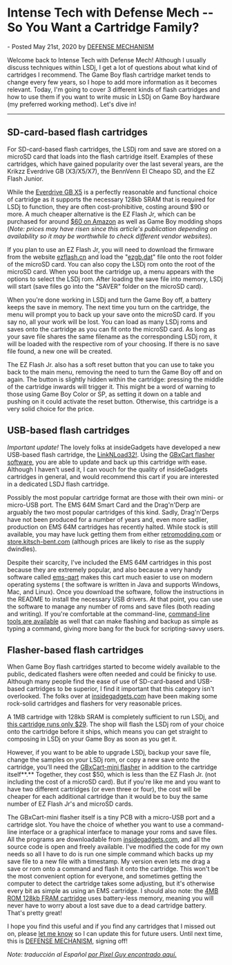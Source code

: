 Intense Tech with Defense Mech -- So You Want a Cartridge Family?
=================================================================

\- Posted May 21st, 2020 by [DEFENSE MECHANISM](https://defensemech.com)

Welcome back to Intense Tech with Defense Mech! Although I usually
discuss techniques within LSDj, I get a lot of questions about what kind
of cartridges I recommend. The Game Boy flash cartridge market tends to
change every few years, so I hope to add more information as it becomes
relevant. Today, I'm going to cover 3 different kinds of flash
cartridges and how to use them if you want to write music in LSDj on
Game Boy hardware (my preferred working method). Let's dive in!

------------------------------------------------------------------------

SD-card-based flash cartridges
------------------------------

For SD-card-based flash cartridges, the LSDj rom and save are stored on
a microSD card that loads into the flash cartridge itself. Examples of
these cartridges, which have gained popularity over the last several
years, are the Krikzz Everdrive GB (X3/X5/X7), the BennVenn El Cheapo
SD, and the EZ Flash Junior.

While the [Everdrive GB
X5](https://krikzz.com/store/home/47-everdrive-gb.html) is a perfectly
reasonable and functional choice of cartridge as it supports the
necessary 128kb SRAM that is required for LSDj to function, they are
often cost-prohibitive, costing around \$90 or more. A much cheaper
alternative is the EZ Flash Jr, which can be purchased for around [\$60
on
Amazon](https://www.amazon.com/EZ-Flash-EZ-FlashJr-Original-Everdrive/dp/B08379XZWY)
as well as Game Boy modding shops (*Note: prices may have risen since
this article's publication depending on availability so it may be
worthwhile to check different vendor websites*).

If you plan to use an EZ Flash Jr, you will need to download the
firmware from the website [ezflash.cn](https://ezflash.cn) and load the
"[ezgb.dat](https://penzeys.com)" file onto the root folder of the
microSD card. You can also copy the LSDj rom onto the root of the
microSD card. When you boot the cartridge up, a menu appears with the
options to select the LSDj rom. After loading the save file into memory,
LSDj will start (save files go into the "SAVER" folder on the microSD
card).

When you're done working in LSDj and turn the Game Boy off, a battery
keeps the save in memory. The next time you turn on the cartridge, the
menu will prompt you to back up your save onto the microSD card. If you
say no, all your work will be lost. You can load as many LSDj roms and
saves onto the cartridge as you can fit onto the microSD card. As long
as your save file shares the same filename as the corresponding LSDj
rom, it will be loaded with the respective rom of your choosing. If
there is no save file found, a new one will be created.

The EZ Flash Jr. also has a soft reset button that you can use to take
you back to the main menu, removing the need to turn the Game Boy off
and on again. The button is slightly hidden within the cartridge:
pressing the middle of the cartridge inwards will trigger it. This might
be a word of warning to those using Game Boy Color or SP, as setting it
down on a table and pushing on it could activate the reset button.
Otherwise, this cartridge is a very solid choice for the price.

USB-based flash cartridges
--------------------------

*Important update!* The lovely folks at insideGadgets have developed a
new USB-based flash cartridge, the
[LinkNLoad32!](https://shop.insidegadgets.com/product/gameboy-linknload32-flash-cart-4mb-128kb-fram-with-usb/).
Using the [GBxCart flasher software](https://www.gbxcart.com/), you are
able to update and back up this cartridge with ease. Although I haven\'t
used it, I can vouch for the quality of insideGadgets cartridges in
general, and would recommend this cart if you are interested in a
dedicated LSDJ flash cartridge.

Possibly the most popular cartridge format are those with their own
mini- or micro-USB port. The EMS 64M Smart Card and the Drag'n'Derp are
arguably the two most popular cartridges of this kind. Sadly,
Drag'n'Derps have not been produced for a number of years and, even more
sadlier, production on EMS 64M cartridges has recently halted. While
stock is still available, you may have luck getting them from either
[retromodding.com](http://retromodding.com) or
[store.kitsch-bent.com](http://store.kitsch-bent.com) (although prices
are likely to rise as the supply dwindles).

Despite their scarcity, I've included the EMS 64M cartridges in this
post because they are extremely popular, and also because a very handy
software called [ems-qart](https://github.com/rbino/ems-qart) makes this
cart much easier to use on modern operating systems ( the software is
written in Java and supports Windows, Mac, and Linux). Once you download
the software, follow the instructions in the README to install the
necessary USB drivers. At that point, you can use the software to manage
any number of roms and save files (both reading and writing)*.* If
you're comfortable at the command-line, [command-line tools are
available](https://github.com/Drenn1/ems-flasher) as well that can make
flashing and backup as simple as typing a command, giving more bang for
the buck for scripting-savvy users.

Flasher-based flash cartridges
------------------------------

When Game Boy flash cartridges started to become widely available to the
public, dedicated flashers were often needed and could be finicky to
use. Although many people find the ease of use of SD-card-based and
USB-based cartridges to be superior, I find it important that this
category isn't overlooked. The folks over at
[insidegadgets.com](http://insidegadgets.com/) have been making some
rock-solid cartridges and flashers for very reasonable prices.

A 1MB cartridge with 128kb SRAM is completely sufficient to run LSDj,
and [this cartridge runs only
\$29](https://shop.insidegadgets.com/product/gameboy-1mb-128kb-sram-flash-cart/).
The shop will flash the LSDj rom of your choice onto the cartridge
before it ships, which means you can get straight to composing in LSDj
on your Game Boy as soon as you get it.

However, if you want to be able to upgrade LSDj, backup your save file,
change the samples on your LSDj rom, or copy a new save onto the
cartridge, you'll need the [GBxCart-mini
flasher](https://shop.insidegadgets.com/product/gbxcart-rw/) in addition
to the cartridge itself**.** Together, they cost \$50, which is less
than the EZ Flash Jr. (not including the cost of a microSD card). But if
you're like me and you want to have two different cartridges (or even
three or four), the cost will be cheaper for each additional cartridge
than it would be to buy the same number of EZ Flash Jr's and microSD
cards.

The GBxCart-mini flasher itself is a tiny PCB with a micro-USB port and
a cartridge slot. You have the choice of whether you want to use a
command-line interface or a graphical interface to manage your roms and
save files. All the programs are downloadable from
[insidegadgets.com](http://insidegadgets.com), and all the source code
is open and freely available. I've modified the code for my own needs so
all I have to do is run one simple command which backs up my save file
to a new file with a timestamp. My version even lets me drag a save or
rom onto a command and flash it onto the cartridge. This won't be the
most convenient option for everyone, and sometimes getting the computer
to detect the cartridge takes some adjusting, but it's otherwise every
bit as simple as using an EMS cartridge. I should also note: the [4MB
ROM 128kb FRAM
cartridge](https://shop.insidegadgets.com/product/gameboy-4mb-128kb-fram-flash-cart/)
uses battery-less memory, meaning you will never have to worry about a
lost save due to a dead cartridge battery. That's pretty great!

I hope you find this useful and if you find any cartridges that I missed
out on, please [let me know](mailto:defensem3ch@gmail.com) so I can
update this for future users. Until next time, this is [DEFENSE
MECHANISM](https://defensemech.com), signing off!

*Note: traducción al Español [por Pixel Guy encontrado
aquí.](https://chiptuneswin.com/blog/intense-tech-con-defense-mech-asi-que-quieres-hablar-de-cartuchos/)*
